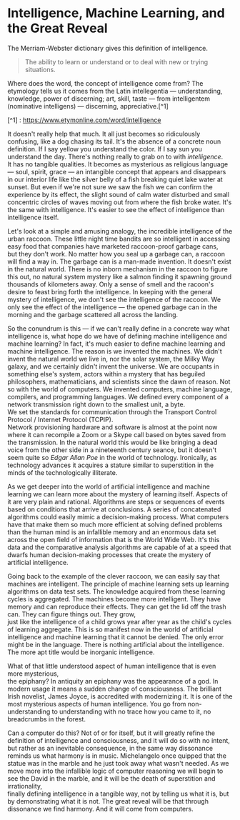 # Intelligence, Machine Learning, and the Great Reveal

The Merriam-Webster dictionary gives this definition of intelligence.

>The ability to learn or understand or to deal with new or trying situations.

Where does the word,
the concept of intelligence come from?
The etymology tells us it comes from the Latin intellegentia
&mdash;
understanding, knowledge, power of discerning; art, skill, taste
&mdash;
from intelligentem (nominative intelligens)
&mdash;
discerning, appreciative.[^1]

[^1] : https://www.etymonline.com/word/intelligence


It doesn't really help that much.
It all just becomes so ridiculously confusing,
like a dog chasing its tail.
It's the absence of a concrete noun definition.
If I say yellow you understand the color.
If I say sun you understand the day.
There's nothing really to grab on to with _intelligence_.  
It has no tangible qualities.
It becomes as mysterious as religious language
&mdash;
soul, 
spirit, 
grace
&mdash;
an intangible concept that appears and disappears in our interior life like the silver belly of a fish breaking quiet lake water at sunset.
But even if we're not sure we saw the fish we can confirm the experience by its effect, 
the slight sound of calm water disturbed and small concentric circles of waves moving out from where the fish broke water. 
It's the same with intelligence. 
It's easier to see the effect of intelligence than intelligence itself.

Let's look at a simple and amusing analogy, 
the incredible intelligence of the urban raccoon.
These little night time bandits are so intelligent in accessing easy food that companies have marketed raccoon-proof garbage cans,  
but they don't work.
No matter how you seal up a garbage can,
a raccoon will find a way in.
The garbage can is a man-made invention.
It doesn't exist in the natural world.
There is no inborn mechanism in the raccoon to figure this out, 
no natural system mystery like a salmon finding it spawning ground thousands of kilometers away.
Only a sense of smell and the racoon's desire to feast bring forth the intelligence.
In keeping with the general mystery of intelligence,
we don't see the intelligence of the raccoon.
We only see the effect of the intelligence
&mdash;
the opened garbage can in the morning and the garbage scattered all across the landing.

So the conundrum is this
&mdash;
if we can't really define in a concrete way what intelligence is,
what hope do we have of defining machine intelligence and machine learning?
In fact,
it's much easier to define machine learning and machine intelligence.
The reason is we invented the machines. 
We didn't invent the natural world we live in,
nor the solar system,
the Milky Way galaxy,
and we certainly didn't invent the universe. 
We are occupants in something else's system,
actors within a mystery that has beguiled philosophers,
mathematicians,
and scientists since the dawn of reason.
Not so with the world of computers. 
We invented computers,
machine language,
compilers,
and programming languages. 
We defined every component of a network transmission right down to the smallest unit, 
a byte.  
We set the standards for communication through the Transport Control Protocol / Internet Protocol (TCPIP).  
Network provisioning hardware and software is almost at the point now where it can recompile a Zoom or a Skype call based on bytes saved from the transmission. 
In the natural world this would be like bringing a dead voice from the other side in a nineteenth century seance,
but it doesn't seem quite so _Edgar Allan Poe_ in the world of technology.
Ironically, 
as technology advances it acquires a stature similar to superstition in the  minds of the technologically illiterate.

As we get deeper into the world of artificial intelligence and machine learning we can learn more about the mystery of learning itself. 
Aspects of it are very plain and rational. 
Algorithms are steps or sequences of events based on conditions that arrive at conclusions. 
A series of concatenated algorithms could easily mimic a decision-making process. 
What computers have that make them so much more efficient at solving defined problems than the human mind is an infallible memory and an enormous data set across the open field of information that is the World Wide Web. 
It's this data and the comparative analysis algorithms are capable of at a speed that dwarfs human decision-making processes that create the mystery of artificial intelligence.

Going back to the example of the clever raccoon,
we can easily say that machines are intelligent. 
The principle of machine learning sets up learning algorithms on data test sets. 
The knowledge acquired from these learning cycles is aggregated. 
The machines become more intelligent. 
They have memory and can reproduce their effects. 
They can get the lid off the trash can. 
They can figure things out. 
They grow,  
just like the intelligence of a child grows year after year as the child's cycles of learning aggregate.
This is so manifest now in the world of artificial intelligence and machine learning that it cannot be denied. 
The only error might be in the language. 
There is nothing artificial about the intelligence. 
The more apt title would be inorganic intelligence.

What of that little understood aspect of human intelligence that is even more mysterious,  
the epiphany?
In antiquity an epiphany was the appearance of a god. 
In modern usage it means a sudden change of consciousness. 
The brilliant Irish novelist, 
James Joyce, 
is accredited with modernizing it. 
It is one of the most mysterious aspects of human intelligence.
You go from non-understanding to understanding with no trace how you came to it, 
no breadcrumbs in the forest.

Can a computer do this? 
Not of or for itself, 
but it will greatly refine the definition of intelligence and consciousness,
and it will do so with no intent,
but rather as an inevitable consequence, 
in the same way dissonance reminds us what harmony is in music.
Michelangelo once quipped that the statue was in the marble and he just took away what wasn't needed.
As we move more into the infallible logic of computer reasoning we will begin to see the David in the marble,
and it will be the death of superstition and irrationality,  
finally defining intelligence in a tangible way, 
not by telling us what it is, 
but by demonstrating what it is not.
The great reveal will be that through dissonance we find harmony.
And it will come from computers.
